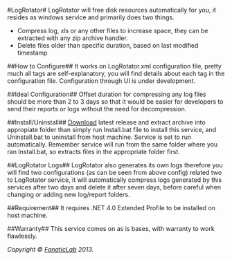 #LogRotator#
LogRotator will free disk resources automatically for you, it resides as windows service and primarily does two things.
 
* Compress log, xls or any other files to increase space, they can be extracted with any zip archive handler.
* Delete files older than specific duration, based on last modified timestamp
 
##How to Configure##
It works on LogRotator.xml configuration file, pretty much all tags are self-explanatory, you will find details about each tag in the configuration file. Configuration through UI is under development. 
 
##Ideal Configuration##
Offset duration for compressing any log files should be more than 2 to 3 days so that it would be easier for developers to send their reports or logs without the need for decompression.
 
##Install/Uninstall##
[Download](https://github.com/farazmasoodkhan/LogRotator/downloads) latest release and extract archive into appropiate folder than simply run Install.bat file to install this service, and Uninstall.bat to uninstall from host machine. Service is set to run automatically. Remember service will run from the same folder where you ran Install.bat, so extracts files in the appropriate folder first.
 
##LogRotator Logs##
LogRotator also generates its own logs therefore you will find two configurations (as can be seen from above config) related two to LogRotator service, it will automatically compress logs generated by this services after two days and delete it after seven days, before careful when changing or adding new log/report folders.
 
##Requirement##
It requires .NET 4.0 Extended Profile to be installed on host machine.

##Warranty##
This service comes on as is bases, with warranty to work flawlessly.

*Copyright © [FanaticLab](http://www.fanaticlab.com) 2013.*

